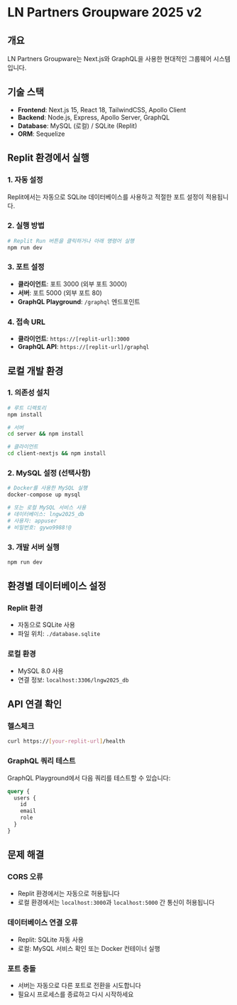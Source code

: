 # LN Partners Groupware 2025 v2

## 개요
LN Partners Groupware는 Next.js와 GraphQL을 사용한 현대적인 그룹웨어 시스템입니다.

## 기술 스택
- **Frontend**: Next.js 15, React 18, TailwindCSS, Apollo Client
- **Backend**: Node.js, Express, Apollo Server, GraphQL
- **Database**: MySQL (로컬) / SQLite (Replit)
- **ORM**: Sequelize

## Replit 환경에서 실행

### 1. 자동 설정
Replit에서는 자동으로 SQLite 데이터베이스를 사용하고 적절한 포트 설정이 적용됩니다.

### 2. 실행 방법
```bash
# Replit Run 버튼을 클릭하거나 아래 명령어 실행
npm run dev
```

### 3. 포트 설정
- **클라이언트**: 포트 3000 (외부 포트 3000)
- **서버**: 포트 5000 (외부 포트 80)
- **GraphQL Playground**: `/graphql` 엔드포인트

### 4. 접속 URL
- **클라이언트**: `https://[replit-url]:3000`
- **GraphQL API**: `https://[replit-url]/graphql`

## 로컬 개발 환경

### 1. 의존성 설치
```bash
# 루트 디렉토리
npm install

# 서버
cd server && npm install

# 클라이언트
cd client-nextjs && npm install
```

### 2. MySQL 설정 (선택사항)
```bash
# Docker를 사용한 MySQL 실행
docker-compose up mysql

# 또는 로컬 MySQL 서비스 사용
# 데이터베이스: lngw2025_db
# 사용자: appuser
# 비밀번호: gywo9988!@
```

### 3. 개발 서버 실행
```bash
npm run dev
```

## 환경별 데이터베이스 설정

### Replit 환경
- 자동으로 SQLite 사용
- 파일 위치: `./database.sqlite`

### 로컬 환경
- MySQL 8.0 사용
- 연결 정보: `localhost:3306/lngw2025_db`

## API 연결 확인

### 헬스체크
```bash
curl https://[your-replit-url]/health
```

### GraphQL 쿼리 테스트
GraphQL Playground에서 다음 쿼리를 테스트할 수 있습니다:
```graphql
query {
  users {
    id
    email
    role
  }
}
```

## 문제 해결

### CORS 오류
- Replit 환경에서는 자동으로 허용됩니다
- 로컬 환경에서는 `localhost:3000`과 `localhost:5000` 간 통신이 허용됩니다

### 데이터베이스 연결 오류
- Replit: SQLite 자동 사용
- 로컬: MySQL 서비스 확인 또는 Docker 컨테이너 실행

### 포트 충돌
- 서버는 자동으로 다른 포트로 전환을 시도합니다
- 필요시 프로세스를 종료하고 다시 시작하세요
